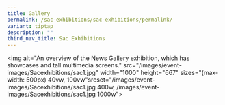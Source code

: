 ```yaml
---
title: Gallery
permalink: /sac-exhibitions/sac-exhibitions/permalink/
variant: tiptap
description: ""
third_nav_title: Sac Exhibitions
---
```

<p>&lt;img alt="An overview of the News Gallery exhibition, which has showcases and tall multimedia screens." src="/images/event-images/Sacexhibitions/sac1.jpg" width="1000" height="667" sizes="(max-width: 500px) 40vw, 100vw"srcset="/images/event-images/Sacexhibitions/sac1.jpg 400w, /images/event-images/Sacexhibitions/sac1.jpg 1000w"&gt;</p><p></p><p></p>